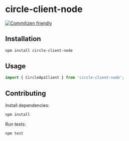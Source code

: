 # circle-client-node

[![Commitizen friendly](https://img.shields.io/badge/commitizen-friendly-brightgreen.svg)](http://commitizen.github.io/cz-cli/)

## Installation

```sh
npm install circle-client-node
```

## Usage

```typescript
import { CircleApiClient } from 'circle-client-node';
```

## Contributing

Install dependencies:

```sh
npm install
```

Run tests:

```sh
npm test
```
